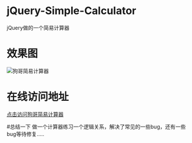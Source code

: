 # jQuery-Simple-Calculator
jQuery做的一个简易计算器

# 效果图
![狗哥简易计算器](https://repository-images.githubusercontent.com/185757868/065e5c00-7278-11e9-8a8a-56f8f8cfae31)

# 在线访问地址
[点击访问狗哥简易计算器](https://chengzhihui99.github.io/jQuery-Simple-Calculator/)

#总结一下
做一个计算器练习一个逻辑关系，解决了常见的一些bug，还有一些bug等待修复.....
